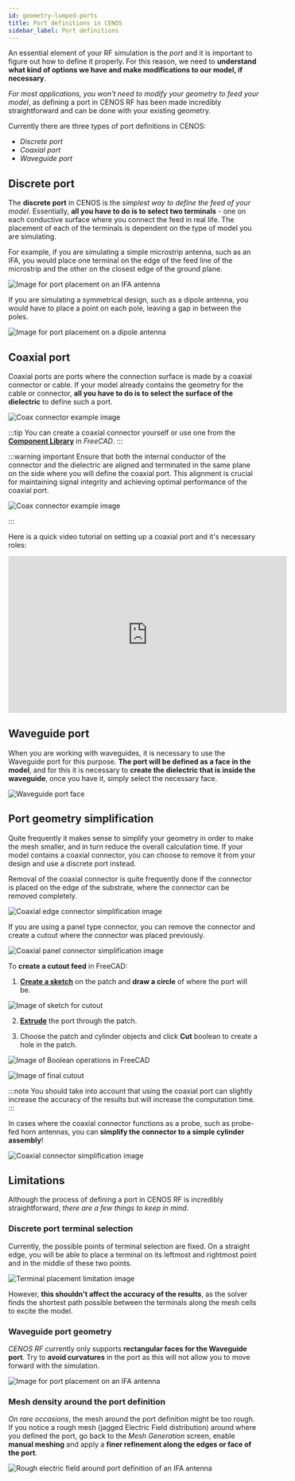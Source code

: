 ```yaml
---
id: geometry-lumped-ports
title: Port definitions in CENOS
sidebar_label: Port definitions
---
```


An essential element of your RF simulation is the *port* and it is important to figure out how to define it properly. For this reason, we need to **understand what kind of options we have and make modifications to our model, if necessary**.

*For most applications, you won’t need to modify your geometry to feed your model*, as defining a port in CENOS RF has been made incredibly straightforward and can be done with your existing geometry.

Currently there are three types of port definitions in CENOS:

- *Discrete port*
- *Coaxial port*
- *Waveguide port*


## Discrete port

The **discrete port** in CENOS is the *simplest way to define the feed of your model*. Essentially, **all you have to do is to select two terminals** - one on each conductive surface where you connect the feed in real life. The placement of each of the terminals is dependent on the type of model you are simulating.

For example, if you are simulating a simple microstrip antenna, such as an IFA, you would place one terminal on the edge of the feed line of the microstrip and the other on the closest edge of the ground plane.

<p align="center">

![Image for port placement on an IFA antenna](assets/ports/1.png)

</p>

If you are simulating a symmetrical design, such as a dipole antenna, you would have to place a point on each pole, leaving a gap in between the poles.

<p align="center">

![Image for port placement on a dipole antenna](assets/ports/2.png)

</p>


## Coaxial port

Coaxial ports are ports where the connection surface is made by a coaxial connector or cable. If your model already contains the geometry for the cable or connector, **all you have to do is to select the surface of the dielectric** to define such a port.

<p align="center">

![Coax connector example image](assets/ports/3.png)

</p>

:::tip
You can create a coaxial connector yourself or use one from the **[Component Library](geometry-creation#component-library)** in *FreeCAD*.
:::

:::warning important
Ensure that both the internal conductor of the connector and the dielectric are aligned and terminated in the same plane on the side where you will define the coaxial port. This alignment is crucial for maintaining signal integrity and achieving optimal performance of the coaxial port.

<p align="center">

![Coax connector example image](assets/ports/14.png)

</p>
:::

Here is a quick video tutorial on setting up a coaxial port and it's necessary roles:

<p align="center">

<iframe width="560" height="315"
  src="https://www.youtube.com/embed/BFaKWdDQPYk"
  title="How to define a coaxial port in CENOS RF?"
  frameborder="0" 
  allow="accelerometer; autoplay; encrypted-media; gyroscope; picture-in-picture" 
  allowfullscreen>
</iframe>

</p>


## Waveguide port
When you are working with waveguides, it is necessary to use the Waveguide port for this purpose. **The port will be defined as a face in the model**, and for this it is necessary to **create the dielectric that is inside the waveguide**, once you have it, simply select the necessary face.

<p align="center">

![Waveguide port face](assets/ports/12.png)

</p>


## Port geometry simplification

Quite frequently it makes sense to simplify your geometry in order to make the mesh smaller, and in turn reduce the overall calculation time. If your model contains a coaxial connector, you can choose to remove it from your design and use a discrete port instead.

Removal of the coaxial connector is quite frequently done if the connector is placed on the edge of the substrate, where the connector can be removed completely.

<p align="center">

![Coaxial edge connector simplification image](assets/ports/4.png)

</p>

If you are using a panel type connector, you can remove the connector and create a cutout where the connector was placed previously.

<p align="center">

![Coaxial panel connector simplification image](assets/ports/5.png)

</p>

To **create a cutout feed** in FreeCAD:

1. **[Create a sketch](geometry-creation#sketches)** on the patch and **draw a circle** of where the port will be.

<p align="center">

![Image of sketch for cutout](assets/ports/6.png)

</p>

2. **[Extrude](geometry-creation#extrusion)** the port through the patch.

3. Choose the patch and cylinder objects and click **Cut** boolean to create a hole in the patch.

<p align="center">

![Image of Boolean operations in FreeCAD](assets/ports/7.png)

</p>

<p align="center">

![Image of final cutout](assets/ports/8.png)

</p>


:::note
You should take into account that using the coaxial port can slightly increase the accuracy of the results but will increase the computation time.
:::

In cases where the coaxial connector functions as a probe, such as probe-fed horn antennas, you can **simplify the connector to a simple cylinder assembly**!

<p align="center">

![Coaxial connector simplification image](assets/ports/9.png)

</p>


## Limitations

Although the process of defining a port in CENOS RF is incredibly straightforward, _there are a few things to keep in mind_.


### Discrete port terminal selection

Currently, the possible points of terminal selection are fixed. On a straight edge, you will be able to place a terminal on its leftmost and rightmost point and in the middle of these two points. 

<p align="center">

![Terminal placement limitation image](assets/ports/10.png)

</p>

However, **this shouldn't affect the accuracy of the results**, as the solver finds the shortest path possible between the terminals along the mesh cells to excite the model.


### Waveguide port geometry

_CENOS RF_ currently only supports **rectangular faces for the Waveguide port**. Try to **avoid curvatures** in the port as this will not allow you to move forward with the simulation. 

<p align="center">

![Image for port placement on an IFA antenna](assets/ports/13.png)

</p>


### Mesh density around the port definition

_On rare occasions_, the mesh around the port definition might be too rough. If you notice a rough mesh (jagged Electric Field distribution) around where you defined the port, go back to the _Mesh Generation_ screen, enable **manual meshing** and apply a **finer refinement along the edges or face of the port**.

<p align="center">

![Rough electric field around port definition of an IFA antenna](assets/ports/11.png)

</p>
